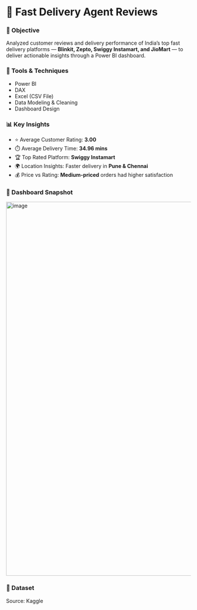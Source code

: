 # 🚀 Fast Delivery Agent Reviews

### 🎯 Objective
Analyzed customer reviews and delivery performance of India’s top fast delivery platforms — **Blinkit, Zepto, Swiggy Instamart, and JioMart** — to deliver actionable insights through a Power BI dashboard.

### 🧰 Tools & Techniques
- Power BI
- DAX
- Excel (CSV File)
- Data Modeling & Cleaning
- Dashboard Design

### 📊 Key Insights
- ⭐ Average Customer Rating: **3.00**
- ⏱️ Average Delivery Time: **34.96 mins**
- 🏆 Top Rated Platform: **Swiggy Instamart**
- 🌍 Location Insights: Faster delivery in **Pune & Chennai**
- 💰 Price vs Rating: **Medium-priced** orders had higher satisfaction

### 📸 Dashboard Snapshot
<img width="1920" height="1018" alt="image" src="https://github.com/user-attachments/assets/f5ed947a-3242-47e7-bc9c-5440974bc578" />

### 📂 Dataset
Source: Kaggle
